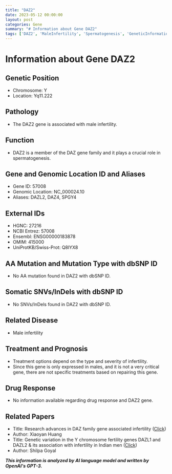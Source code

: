 ```yaml
---
title: "DAZ2"
date: 2023-05-12 00:00:00
layout: post
categories: Gene
summary: "# Information about Gene DAZ2"
tags: ['DAZ2', 'MaleInfertility', 'Spermatogenesis', 'GeneticInformation', 'GenomicLocation', 'TreatmentOptions', 'DrugResponse', 'ResearchAdvances']
---
```


# Information about Gene DAZ2
## Genetic Position
- Chromosome: Y
- Location: Yq11.222

## Pathology 
- The DAZ2 gene is associated with male infertility. 

## Function
- DAZ2 is a member of the DAZ gene family and it plays a crucial role in spermatogenesis.

## Gene and Genomic Location ID and Aliases
- Gene ID: 57008
- Genomic Location: NC_000024.10
- Aliases: DAZL2, DAZ4, SPGY4

## External IDs
- HGNC: 27216
- NCBI Entrez: 57008
- Ensembl: ENSG00000183878
- OMIM: 415000
- UniProtKB/Swiss-Prot: Q8IYX8

## AA Mutation and Mutation Type with dbSNP ID
- No AA mutation found in DAZ2 with dbSNP ID.

## Somatic SNVs/InDels with dbSNP ID
- No SNVs/InDels found in DAZ2 with dbSNP ID.

## Related Disease 
- Male infertility

## Treatment and Prognosis
- Treatment options depend on the type and severity of infertility. 
- Since this gene is only expressed in males, and it is not a very critical gene, there are not specific treatments based on repairing this gene.

## Drug Response
- No information available regarding drug response and DAZ2 gene.

## Related Papers
- Title: Research advances in DAZ family gene associated infertility ([Click](https://doi.org/10.21037/tau.2018.05.07))
- Author: Xiaoyan Huang
- Title: Genetic variation in the Y chromosome fertility genes DAZL1 and DAZL2 & its association with infertility in Indian men ([Click](https://doi.org/10.1016/j.gene.2020.145213))
- Author: Shilpa Goyal

**_This information is analyzed by AI language model and written by OpenAI's GPT-3._**